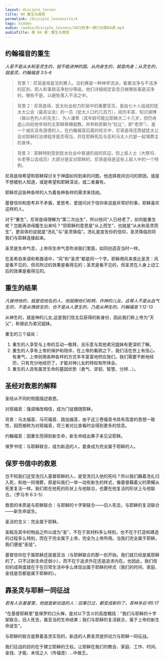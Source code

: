 ```yaml
---
layout: disciple_lesson
title: 04 重生与救恩
permalink: /disciple_lessons/s1/4
tags: hidden
audio: /audio/disciple_lessons/2022秋季一期门训第04课.mp3
audioTitle: 第 04 课：重生与救恩
---
```


## 约翰福⾳的重⽣

*人若不是从水和圣灵生的，就不能进神的国。从肉身生的，就是肉身；从灵生的，就是灵。约翰福⾳ 3:5-6*

>  背景 1：尼哥底母是法利赛人。法利赛是一种神学流派，看重洁净与不洁净的区别，把人和事按洁净划分等级，他们详细规定安息日做哪些事是洁净的，哪些不是，以避免落入不洁之中。

>  背景 2：尼哥底母，犹太社会权力阶层中的重要官员，是由七十人组成的犹太大公会（最高议会）的一员（犹太人口约几百万），阅历丰富、知识渊博（做以⾊列⼈的先⽣）、为人谦卑（其年龄可能比耶稣大二十几岁，但仍肯虚心向较他年轻的主耶稣移樽就教，并恭称耶稣为“拉比”，即“老师”），是一个诚实且有道德的人。在约翰福音后面的经文中，尼哥底母还质疑犹太公会对耶稣的法律程序是否得当，并在耶稣死后与亚利马太人约瑟一起埋葬主的身体。

>  背景 3：耶稣特别受到犹太社会中普通阶层的欢迎，但上层人士（大祭司、长老等公会成员）大部分是反对耶稣的，尼哥底母是这些上层人中的一个特例。

尼哥底母希望和耶稣探讨关于神国如何到来的问题。他选择夜间访问的原因，或是不想被别人知道，或是希望和耶稣深谈，或二者兼有。

耶稣欢迎各种各样的人为着各种各样的需求来找祂。

基督信仰和思考并不矛盾，爱思考、爱提问对于信仰来说是非常好的事，耶稣喜欢这样的⼈。

对于“重⽣”，尼哥底母理解为“第⼆次出⽣”，所以他问“人已经老了，如何能重生呢？岂能再进母腹生出来吗？”但耶稣的意思是“从上⽽⽣”，也就是“从⽔和圣灵⽽⽣”，更具体的说就是“洗礼”与“圣灵降临”。洗礼是宣告你的信仰，圣灵降临则将我们与耶稣连接起来。

圣灵是生命气息，上帝将生命气息吹进我们里面，如同创造亚当时一样。

在圣希伯来语和希腊语中，“风”和“圣灵”都是同一个字。耶稣用风来类比圣灵：风是看不见的，但风吹过的效果是看得见的；圣灵是看不见的，但圣灵在人身上动工后的效果是看得见的。

## 重⽣的结果

*凡接待他的，就是信他名的人，他就赐他们权柄，作神的儿女。这等人不是从血气生的，不是从情欲生的，也不是从人意生的，乃是从神生的。约翰福⾳ 1:12-13*

从神生的，就是神的儿女,这是我们信主后获得的新身份，因此我们称上帝为“天父”，称彼此为弟兄姐妹。

重生的三个益处：

1. 重生的人享受与上帝的互动—敬拜，且乐意与其他弟兄姐妹有更深的了解。
2. 重生的人享有上帝的保护和陪伴，在上帝的看顾之下，我们活在世上有信心、有勇气，上帝则用各种各样的方式丰丰富富地供应我们。我们需要不断地经历，只有充分地经历了，才能对神儿女的特权有所体会。
3. 重生的人具有属灵生命的基因优势（勇气、坚韧、智慧、分辨...）。

## 圣经对救恩的解释

圣经从不同的侧面描述救恩。


对观福音：强调悔改相信，成为⻔徒跟随耶稣。

背景：马太福音、马可福音、路加福音，由于这三卷福音书具有高度的思想一致性，因而被称为对观福音，将三者对比查看时会得到更多的信息。

约翰福音：因重⽣而得到新⽣命，新生命结出果⼦来⻅证耶稣。

保罗书信：与耶稣联合，成为新造的⼈，委身成为完全属于耶稣的人。

## 保罗书信中的救恩

岂不知我们这受洗归入基督耶稣的人，是受洗归入他的死吗？所以我们藉着洗礼归入死，和他一同埋葬，原是叫我们一举一动有新生的样式，像基督藉着父的荣耀从死里复活一样。我们若在他死的形状上与他联合，也要在他复活的形状上与他联合。（罗⻢书 6:3-5）

救恩的本质是与耶稣联合：与耶稣的十字架联合——旧人死去，与耶稣的复活联合——新生命诞生。

圣洁的含义：完全属于耶稣。

圣殿及其中的物品之所以成为“圣”，不在于其材料多么特别，也不在于打造和建造的过程多么特别，而在于完全属于上帝，完全为上帝所用。当我们完全属于耶稣，我们便是“圣徒”。

基督信仰在于属耶稣还是属亚当（与耶稣联合的那一刻开始，我们就已经是属耶稣的了，只不过新生命还弱小），而不在于追求外在还是追求内在。也因此，我们信仰的成熟度就在于在日常生活中多么体现出属于耶稣的样式（我们的时间、家庭、金钱是否都是属于耶稣的）。

## 靠圣灵与耶稣一同征战

*若有人在基督里，他就是新创造的人：旧事已过，都变成新的了。哥林多后书5:17*

“在基督耶稣里”是保罗的口头禅，是对以下含义的高度概括：“我们与耶稣的十字架联合，旧人死去，属亚当的生命结束；我们与耶稣的复活联合，属于上帝的新生命诞生”。

与耶稣的联合是靠着圣灵实现的，新造的⼈靠圣灵提供动⼒与耶稣⼀同征战。

我们征战的⽬的在于建⽴耶稣的王权。让耶稣在我们的教会、家庭、工作、时间、金钱、才能、未信之人（传福音）...中做王。
